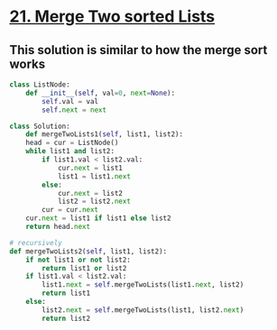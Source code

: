 # [21. Merge Two sorted Lists](https://leetcode.com/problems/merge-two-sorted-lists/)

## This solution is similar to how the merge sort works
~~~Python
class ListNode:
    def __init__(self, val=0, next=None):
        self.val = val
        self.next = next

class Solution:
    def mergeTwoLists1(self, list1, list2):
    head = cur = ListNode()
    while list1 and list2:
        if list1.val < list2.val:
            cur.next = list1
            list1 = list1.next
        else:
            cur.next = list2
            list2 = list2.next
        cur = cur.next
    cur.next = list1 if list1 else list2
    return head.next
~~~

~~~Python
# recursively    
def mergeTwoLists2(self, list1, list2):
    if not list1 or not list2:
        return list1 or list2
    if list1.val < list2.val:
        list1.next = self.mergeTwoLists(list1.next, list2)
        return list1
    else:
        list2.next = self.mergeTwoLists(list1, list2.next)
        return list2
~~~
